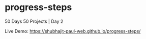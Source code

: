 # progress-steps
50 Days 50 Projects | Day 2

Live Demo: https://shubhajit-paul-web.github.io/progress-steps/
